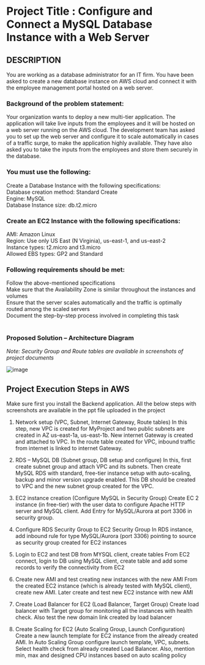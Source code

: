 # Project Title : Configure and Connect a MySQL Database Instance with a Web Server

## DESCRIPTION 
You are working as a database administrator for an IT firm. You have been asked to create a new database instance on AWS cloud and connect it with the employee management portal hosted on a web server.

### Background of the problem statement: 
Your organization wants to deploy a new multi-tier application. The application will take live inputs from the employees and it will be hosted on a web server running on the AWS cloud. 
The development team has asked you to set up the web server and configure it to scale automatically in cases of a traffic surge, to make the application highly available. They have also asked you to take the inputs from the employees and store them securely in the database.
 
### You must use the following:

Create a Database Instance with the following specifications: <br>
Database creation method: Standard Create <br>
Engine: MySQL <br>
Database Instance size: db.t2.micro <br>
 
### Create an EC2 Instance with the following specifications: 
AMI: Amazon Linux  <br>
Region: Use only US East (N Virginia), us-east-1, and us-east-2 <br>
Instance types: t2.micro and t3.micro <br>
Allowed EBS types: GP2 and Standard <br>

### Following requirements should be met: 

Follow the above-mentioned specifications <br>
Make sure that the Availability Zone is similar throughout the instances and volumes <br>
Ensure that the server scales automatically and the traffic is optimally routed among the scaled servers <br>
Document the step-by-step process involved in completing this task <br>
 
### Proposed Solution – Architecture Diagram 
<i> Note: Security Group and Route tables are available in screenshots of project documents </i>

 ![image](https://github.com/nilesh-shardul/Employee_management_portal/assets/40804989/007302b6-b968-48e3-b814-ebd63d177fcf)


## Project Execution Steps in AWS
Make sure first you install the Backend application. All the below steps with screenshots are available in the ppt file uploaded in the project 

1.	Network setup (VPC, Subnet, Internet Gateway, Route tables)
In this step, new VPC is created for MyProject and two public subnets are created in AZ us-east-1a, us-east-1b. New internet Gateway is created and attached to VPC. In the route table created for VPC, inbound traffic from internet is linked to internet Gateway.

2.	RDS – MySQL DB (Subnet group, DB setup and configure)
In this, first create subnet group and attach VPC and its subnets. Then create MySQL RDS with standard, free-tier instance setup with auto-scaling, backup and minor version upgrade enabled.
This DB should be created to VPC and the new subnet group created for the VPC. 

3.	EC2 instance creation (Configure MySQL in Security Group)
Create EC 2 instance (in free-tier) with the user data to configure Apache HTTP server and MySQL client. Add Entry for MySQL/Aurora at port 3306 in security group. 

4.	Configure RDS Security Group to EC2 Security Group
In RDS instance, add inbound rule for type MySQL/Aurora (port 3306) pointing to source as security group created for EC2 instances

5.	Login to EC2 and test DB from MYSQL client, create tables
From EC2 connect, login to DB using MySQL client, create table and add some records to verify the connectivity from EC2

6.	Create new AMI and test creating new instances with the new AMI
From the created EC2 instance (which is already tested with MySQL client), create new AMI. Later create and test new EC2 instance with new AMI

7.	Create Load Balancer for EC2  (Load Balancer, Target Group)
Create load balancer with Target group for monitoring all the instances with health check. Also test the new domain link created by load balancer 
 
8.	Create Scaling for EC2 (Auto Scaling Group, Launch Configuration)
Create a new launch template for EC2 instance from the already created AMI. In Auto Scaling Group configure launch template, VPC, subnets. Select health check from already created Load Balancer.  Also, mention min, max and designed CPU instances based on auto scaling policy


